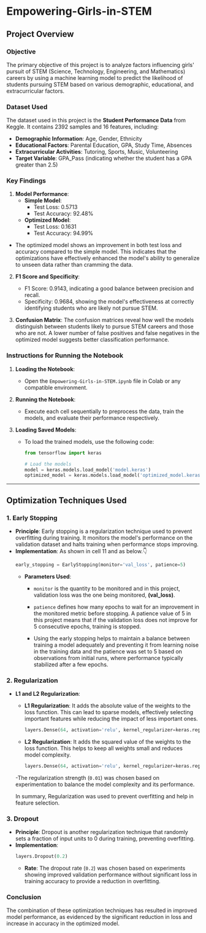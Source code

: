 # Empowering-Girls-in-STEM

## Project Overview

### Objective
The primary objective of this project is to analyze factors influencing girls' pursuit of STEM (Science, Technology, Engineering, and Mathematics) careers by using a machine learning model to predict the likelihood of students pursuing STEM based on various demographic, educational, and extracurricular factors.

### Dataset Used
The dataset used in this project is the **Student Performance Data** from Keggle. It contains 2392 samples and 16 features, including:

- **Demographic Information**: Age, Gender, Ethnicity
- **Educational Factors**: Parental Education, GPA, Study Time, Absences
- **Extracurricular Activities**: Tutoring, Sports, Music, Volunteering
- **Target Variable**: GPA_Pass (indicating whether the student has a GPA greater than 2.5)

### Key Findings
1. **Model Performance**:
   - **Simple Model**: 
     - Test Loss: 0.5713
     - Test Accuracy: 92.48%
   - **Optimized Model**: 
     - Test Loss: 0.1631
     - Test Accuracy: 94.99%
- The optimized model shows an improvement in both test loss and accuracy compared to the simple model. This indicates that the optimizations have effectively enhanced the model's ability to generalize to unseen data rather than cramming the data.
   
2. **F1 Score and Specificity**:
   - F1 Score: 0.9143, indicating a good balance between precision and recall.
   - Specificity: 0.9684, showing the model's effectiveness at correctly identifying students who are likely not pursue STEM.

3. **Confusion Matrix**: The confusion matrices reveal how well the models distinguish between students likely to pursue STEM careers and those who are not. A lower number of false positives and false negatives in the optimized model suggests better classification performance.

### Instructions for Running the Notebook
1. **Loading the Notebook**:
   - Open the `Empowering-Girls-in-STEM.ipynb` file in Colab or any compatible environment.

2. **Running the Notebook**:
   - Execute each cell sequentially to preprocess the data, train the models, and evaluate their performance respectively.

3. **Loading Saved Models**:
   - To load the trained models, use the following code:
     ```python
     from tensorflow import keras

     # Load the models
     model = keras.models.load_model('model.keras')
     optimized_model = keras.models.load_model('optimized_model.keras')
     ```

---

## Optimization Techniques Used

### 1. Early Stopping
- **Principle**: Early stopping is a regularization technique used to prevent overfitting during training. It monitors the model's performance on the validation dataset and halts training when performance stops improving.
- **Implementation**: As shown in cell 11 and as below.👇
  ```python
  early_stopping = EarlyStopping(monitor='val_loss', patience=5)
  ```
  - **Parameters Used**:
    - `monitor` is the quantity to be monitored and in this project, validation loss was the one being monitored, **(val_loss)**.
    - `patience` defines how many epochs to wait for an improvement in the monitored metric before stopping. A patience value of 5 in this project means that if the validation loss does not improve for 5 consecutive epochs, training is stopped.
   
    - Using the early stopping helps to maintain a balance between training a model adequately and preventing it from learning noise in the training data and the patience was set to 5 based on observations from initial runs, where performance typically stabilized after a few epochs.

### 2. Regularization
- **L1 and L2 Regularization**:
  - **L1 Regularization**: It adds the absolute value of the weights to the loss function. This can lead to sparse models, effectively selecting important features while reducing the impact of less important ones.
    ```python
    layers.Dense(64, activation='relu', kernel_regularizer=keras.regularizers.l1(0.01))
    ```
  - **L2 Regularization**: It adds the squared value of the weights to the loss function. This helps to keep all weights small and reduces model complexity.
    ```python
    layers.Dense(64, activation='relu', kernel_regularizer=keras.regularizers.l2(0.01))
    ```
  -The regularization strength (`0.01`) was chosen based on experimentation to balance the model complexity and its performance.

  In summary, Regularization was used to prevent overfitting and help in feature selection.

### 3. Dropout
- **Principle**: Dropout is another regularization technique that randomly sets a fraction of input units to 0 during training, preventing overfitting.
- **Implementation**:
  ```python
  layers.Dropout(0.2)
  ```
  - **Rate**: The dropout rate (`0.2`) was chosen based on experiments showing improved validation performance without significant loss in training accuracy to provide a reduction in overfitting.

### Conclusion

The combination of these optimization techniques has resulted in improved model performance, as evidenced by the significant reduction in loss and increase in accuracy in the optimized model.

